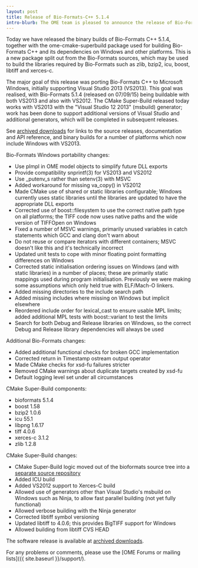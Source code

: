 ```yaml
---
layout: post
title: Release of Bio-Formats-C++ 5.1.4
intro-blurb: The OME team is pleased to announce the release of Bio-Formats C++ 5.1.4 binary builds and ome-cmake-superbuild package
---
```

Today we have released the binary builds of Bio-Formats C++ 5.1.4, together with the ome-cmake-superbuild package used for building Bio-Formats C++ and its dependencies on Windows and other platforms. This is a new package split out from the Bio-Formats sources, which may be used to build the libraries required by Bio-Formats such as zlib, bzip2, icu, boost, libtiff and xerces-c.

The major goal of this release was porting Bio-Formats C++ to Microsoft Windows, initially supporting Visual Studio 2013 (VS2013). This goal was realised, with Bio-Formats 5.1.4 (released on 07/09/15) being buildable with both VS2013 and also with VS2012. The CMake Super-Build released today works with VS2013 with the "Visual Studio 12 2013" (msbuild) generator; work has been done to support additional versions of Visual Studio and additional generators, which will be completed in subsequent releases.

See [archived downloads](http://downloads.openmicroscopy.org/bio-formats-cpp/5.1.4/)
for links to the source releases, documentation and API reference, and binary builds for a number of platforms which now include Windows with VS2013.

Bio-Formats Windows portability changes:

-  Use pImpl in OME model objects to simplify future DLL exports
-  Provide compatibility snprintf(3) for VS2013 and VS2012
-  Use _putenv_s rather than setenv(3) with MSVC
-  Added workaround for missing va_copy() in VS2012
-  Made CMake use of shared or static libraries configurable; Windows currently uses static libraries until the libraries are updated to have the appropriate DLL exports
-  Corrected use of boost::filesystem to use the correct native path type on all platforms; the TIFF code now uses native paths and the wide version of TIFFOpen on Windows
-  Fixed a number of MSVC warnings, primarily unused variables in catch statements which GCC and clang don't warn about
-  Do not reuse or compare iterators with different containers; MSVC doesn't like this and it's technically incorrect
-  Updated unit tests to cope with minor floating point formatting differences on Windows
-  Corrected static initialisation ordering issues on Windows (and with static libraries) in a number of places; these are primarily static mappings used during program initialisation. Previously we were making some assumptions which only held true with ELF/Mach-O linkers.
-  Added missing directories to the include search path
-  Added missing includes where missing on Windows but implicit elsewhere
-  Reordered include order for lexical_cast to ensure usable MPL limits; added additional MPL tests with boost::variant to test the limits
-  Search for both Debug and Release libraries on Windows, so the correct Debug and Release library dependencies will always be used

Additional Bio-Formats changes:

-  Added additional functional checks for broken GCC <regex> implementation
-  Corrected return in Timestamp ostream output operator
-  Made CMake checks for xsd-fu failures stricter
-  Removed CMake warnings about duplicate targets created by xsd-fu
-  Default logging level set under all circumstances

CMake Super-Build components:

-  bioformats 5.1.4
-  boost 1.58
-  bzip2 1.0.6
-  icu 55.1
-  libpng 1.6.17
-  tiff 4.0.6
-  xerces-c 3.1.2
-  zlib 1.2.8

CMake Super-Build changes:

-  CMake Super-Build logic moved out of the bioformats source tree into a [separate source repository](https://github.com/ome/ome-cmake-superbuild)
-  Added ICU build
-  Added VS2012 support to Xerces-C build
-  Allowed use of generators other than Visual Studio's msbuild on Windows such as Ninja, to allow fast parallel building (not yet fully functional)
-  Allowed verbose building with the Ninja generator
-  Corrected libtiff symbol versioning
-  Updated libtiff to 4.0.6; this provides BigTIFF support for Windows
-  Allowed building from libtiff CVS HEAD

The software release is available at [archived downloads](http://downloads.openmicroscopy.org/bio-formats-cpp/5.1.4).

For any problems or comments, please use the [OME Forums or mailing lists]({{ site.baseurl }}/support/).
